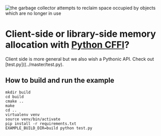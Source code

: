 
![](../master/img/terminator.jpg "the garbage collector attempts to reclaim space occupied by objects which are no longer in use")


# Client-side or library-side memory allocation with [Python CFFI](https://cffi.readthedocs.io)?

Client side is more general but we also wish a Pythonic API.
Check out [test.py]((../master/test.py).


## How to build and run the example

```
mkdir build
cd build
cmake ..
make
cd ..
virtualenv venv
source venv/bin/activate
pip install -r requirements.txt
EXAMPLE_BUILD_DIR=build python test.py
```
